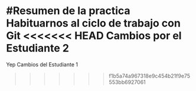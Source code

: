 #Resumen de la practica
Habituarnos al ciclo de trabajo con Git
<<<<<<< HEAD
Cambios por el Estudiante 2
=======
Yep
Cambios del Estudiante 1
>>>>>>> f1b5a74a967318e9c454b21f9e75553bb6927061
